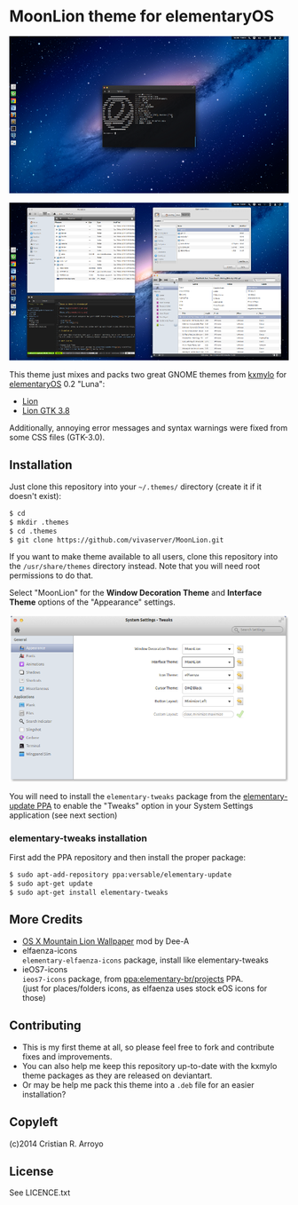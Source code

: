 # MoonLion theme for elementaryOS

![MoonLion](screenshot-clean.png)

![MoonLion](screenshot-dirty.png)

This theme just mixes and packs two great GNOME themes from [kxmylo][kxmy] for [elementaryOS][luna] 0.2 "Luna":

- [Lion][lion]
- [Lion GTK 3.8][lgtk]

Additionally, annoying error messages and syntax warnings were fixed from some CSS files (GTK-3.0).

## Installation

Just clone this repository into your `~/.themes/` directory (create it if it doesn't exist):

    $ cd
    $ mkdir .themes
    $ cd .themes
    $ git clone https://github.com/vivaserver/MoonLion.git

If you want to make theme available to all users, clone this repository into the `/usr/share/themes` directory instead. Note that you will need root permissions to do that.

Select "MoonLion" for the **Window Decoration Theme** and **Interface Theme** options of the "Appearance" settings.

![Tweaks](elementary-tweaks.png)

You will need to install the `elementary-tweaks` package from the [elementary-update PPA][eppa] to enable the "Tweaks" option in your System Settings application (see next section)

### elementary-tweaks installation

First add the PPA repository and then install the proper package:

    $ sudo apt-add-repository ppa:versable/elementary-update
    $ sudo apt-get update 
    $ sudo apt-get install elementary-tweaks

## More Credits

* [OS X Mountain Lion Wallpaper][wall] mod by Dee-A
* elfaenza-icons  
  `elementary-elfaenza-icons` package, install like elementary-tweaks
* ieOS7-icons  
  `ieos7-icons` package, from [ppa:elementary-br/projects][elbr] PPA.  
  (just for places/folders icons, as elfaenza uses stock eOS icons for those)

## Contributing

- This is my first theme at all, so please feel free to fork and contribute fixes and improvements.
- You can also help me keep this repository up-to-date with the kxmylo theme packages as they are released on deviantart.
- Or may be help me pack this theme into a `.deb` file for an easier installation?

## Copyleft

(c)2014 Cristian R. Arroyo

## License

See LICENCE.txt

[luna]: http://elementaryos.org/
[kxmy]: http://kxmylo.deviantart.com
[lion]: http://kxmylo.deviantart.com/art/Lion-an-elementary-OS-theme-384663827
[lgtk]: http://kxmylo.deviantart.com/art/Lion-GTK-3-8-386686956
[eppa]: https://launchpad.net/~versable/+archive/elementary-update
[elbr]: https://launchpad.net/~elementary-br/+archive/projects
[wall]: http://dee-a.deviantart.com/art/OS-X-Mountain-Lion-Wallpaper-361526011
